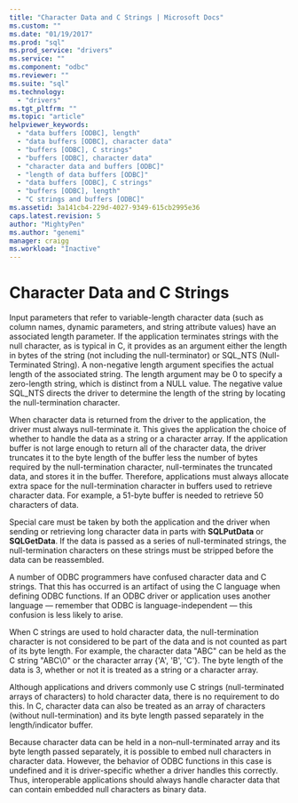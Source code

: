```yaml
---
title: "Character Data and C Strings | Microsoft Docs"
ms.custom: ""
ms.date: "01/19/2017"
ms.prod: "sql"
ms.prod_service: "drivers"
ms.service: ""
ms.component: "odbc"
ms.reviewer: ""
ms.suite: "sql"
ms.technology: 
  - "drivers"
ms.tgt_pltfrm: ""
ms.topic: "article"
helpviewer_keywords: 
  - "data buffers [ODBC], length"
  - "data buffers [ODBC], character data"
  - "buffers [ODBC], C strings"
  - "buffers [ODBC], character data"
  - "character data and buffers [ODBC]"
  - "length of data buffers [ODBC]"
  - "data buffers [ODBC], C strings"
  - "buffers [ODBC], length"
  - "C strings and buffers [ODBC]"
ms.assetid: 3a141cb4-229d-4027-9349-615cb2995e36
caps.latest.revision: 5
author: "MightyPen"
ms.author: "genemi"
manager: craigg
ms.workload: "Inactive"
---
```

# Character Data and C Strings
Input parameters that refer to variable-length character data (such as column names, dynamic parameters, and string attribute values) have an associated length parameter. If the application terminates strings with the null character, as is typical in C, it provides as an argument either the length in bytes of the string (not including the null-terminator) or SQL_NTS (Null-Terminated String). A non-negative length argument specifies the actual length of the associated string. The length argument may be 0 to specify a zero-length string, which is distinct from a NULL value. The negative value SQL_NTS directs the driver to determine the length of the string by locating the null-termination character.  
  
 When character data is returned from the driver to the application, the driver must always null-terminate it. This gives the application the choice of whether to handle the data as a string or a character array. If the application buffer is not large enough to return all of the character data, the driver truncates it to the byte length of the buffer less the number of bytes required by the null-termination character, null-terminates the truncated data, and stores it in the buffer. Therefore, applications must always allocate extra space for the null-termination character in buffers used to retrieve character data. For example, a 51-byte buffer is needed to retrieve 50 characters of data.  
  
 Special care must be taken by both the application and the driver when sending or retrieving long character data in parts with **SQLPutData** or **SQLGetData**. If the data is passed as a series of null-terminated strings, the null-termination characters on these strings must be stripped before the data can be reassembled.  
  
 A number of ODBC programmers have confused character data and C strings. That this has occurred is an artifact of using the C language when defining ODBC functions. If an ODBC driver or application uses another language — remember that ODBC is language-independent — this confusion is less likely to arise.  
  
 When C strings are used to hold character data, the null-termination character is not considered to be part of the data and is not counted as part of its byte length. For example, the character data "ABC" can be held as the C string "ABC\0" or the character array {'A', 'B', 'C'}. The byte length of the data is 3, whether or not it is treated as a string or a character array.  
  
 Although applications and drivers commonly use C strings (null-terminated arrays of characters) to hold character data, there is no requirement to do this. In C, character data can also be treated as an array of characters (without null-termination) and its byte length passed separately in the length/indicator buffer.  
  
 Because character data can be held in a non–null-terminated array and its byte length passed separately, it is possible to embed null characters in character data. However, the behavior of ODBC functions in this case is undefined and it is driver-specific whether a driver handles this correctly. Thus, interoperable applications should always handle character data that can contain embedded null characters as binary data.
